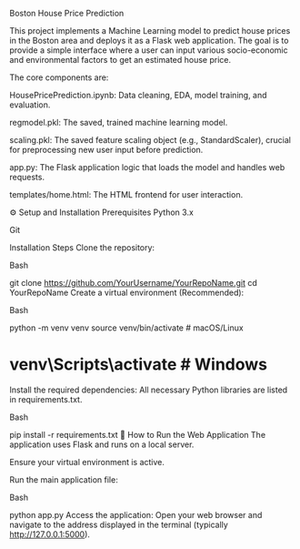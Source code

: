 Boston House Price Prediction

This project implements a Machine Learning model to predict house prices in the Boston area and deploys it as a Flask web application. The goal is to provide a simple interface where a user can input various socio-economic and environmental factors to get an estimated house price.

The core components are:

HousePricePrediction.ipynb: Data cleaning, EDA, model training, and evaluation.

regmodel.pkl: The saved, trained machine learning model.

scaling.pkl: The saved feature scaling object (e.g., StandardScaler), crucial for preprocessing new user input before prediction.

app.py: The Flask application logic that loads the model and handles web requests.

templates/home.html: The HTML frontend for user interaction.

⚙️ Setup and Installation
Prerequisites
Python 3.x

Git

Installation Steps
Clone the repository:

Bash

git clone https://github.com/YourUsername/YourRepoName.git
cd YourRepoName
Create a virtual environment (Recommended):

Bash

python -m venv venv
source venv/bin/activate  # macOS/Linux
# venv\Scripts\activate   # Windows
Install the required dependencies: All necessary Python libraries are listed in requirements.txt.

Bash

pip install -r requirements.txt
🚀 How to Run the Web Application
The application uses Flask and runs on a local server.

Ensure your virtual environment is active.

Run the main application file:

Bash

python app.py
Access the application: Open your web browser and navigate to the address displayed in the terminal (typically http://127.0.0.1:5000).
